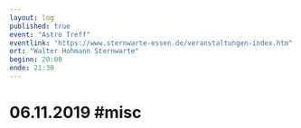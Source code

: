 ```yaml
---
layout: log
published: true
event: "Astro Treff"
eventlink: "https://www.sternwarte-essen.de/veranstaltungen-index.htm"
ort: "Walter Hohmann Sternwarte"
beginn: 20:00
ende: 21:30
---
```


# 06.11.2019 #misc
